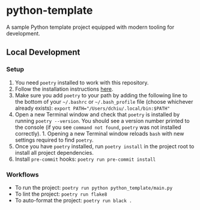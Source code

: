 # python-template
A sample Python template project equipped with modern tooling for development.

## Local Development

### Setup
1. You need `poetry` installed to work with this repository.
  1. Follow the installation instructions [here](https://python-poetry.org/docs/#installation).
  2. Make sure you add `poetry` to your path by adding the following line to the bottom of your `~/.bashrc` or `~/.bash_profile` file (choose whichever already exists): `export PATH="/Users/dchiu/.local/bin:$PATH"`
  3. Open a new Terminal window and check that `poetry` is installed by running `poetry --version`. You should see a version number printed to the console (if you see `command not found`, `poetry` was not installed correctly).
    1. Opening a new Terminal window reloads `bash` with new settings required to find `poetry`.
2. Once you have `poetry` installed, run `poetry install` in the project root to install all project dependencies.
3. Install `pre-commit` hooks: `poetry run pre-commit install`

### Workflows
- To run the project: `poetry run python python_template/main.py`
- To lint the project: `poetry run flake8`
- To auto-format the project: `poetry run black .`
